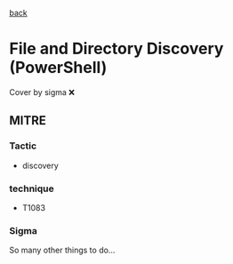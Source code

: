 [back](../index.md)
# File and Directory Discovery (PowerShell)
Cover by sigma :x: 

## MITRE
### Tactic
  - discovery

### technique
  - T1083

### Sigma

 So many other things to do...